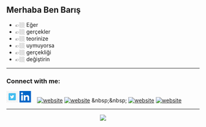 
## Merhaba Ben Barış

- 👉🏼 Eğer
- 👉🏼 gerçekler
- 👉🏼 teorinize
- 👉🏼 uymuyorsa
- 👉🏼 gerçekliği
- 👉🏼 değiştirin

----------------------------------------------------------------------------------------------------------------------------
### Connect with me:


<a href="https://twitter.com/bariskypnr"><img src="tw.jpg" width="30px"></a>
<a href="https://www.linkedin.com/in/bariskypnr"><img src="ln.png" width="30px"></a>
&nbsp;&nbsp;
[![website](./img/linkedin-light.svg)]([https://linkedin.com/in/codeSTACKr#gh-light-mode-only](https://www.linkedin.com/in/bariskypnr/))
[![website](./img/linkedin-dark.svg)]([https://linkedin.com/in/codeSTACKr#gh-dark-mode-only](https://www.linkedin.com/in/bariskypnr/))
&nbsp;&nbsp;
[![website](./img/instagram-light.svg)](https://instagram.com/codeSTACKr#gh-light-mode-only)
[![website](./img/instagram-dark.svg)](https://instagram.com/codeSTACKr#gh-dark-mode-only)



----------------------------------------------------------------------------------------------------------------------------
<center> <img height="250" src="https://raw.githubusercontent.com/laudep/code-gif-generator/master/docs/img/generating.gif"></center>




                      
